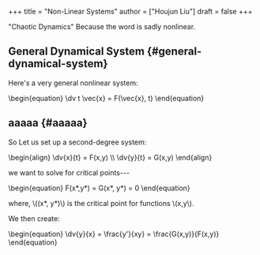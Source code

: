 +++
title = "Non-Linear Systems"
author = ["Houjun Liu"]
draft = false
+++

"Chaotic Dynamics" Because the word is sadly nonlinear.


## General Dynamical System {#general-dynamical-system}

Here's a very general nonlinear system:

\begin{equation}
\dv t \vec{x} = F(\vec{x}, t)
\end{equation}


## aaaaa {#aaaaa}

So Let us set up a second-degree system:

\begin{align}
\dv{x}{t} = F(x,y) \\\\
\dv{y}{t} = G(x,y)
\end{align}

we want to solve for critical points---

\begin{equation}
F(x\*,y\*) = G(x\*, y\*) = 0
\end{equation}

where, \\((x\*, y\*)\\) is the critical point for functions \\(x,y\\).

We then create:

\begin{equation}
\dv{y}{x} = \frac{y'}{xy} = \frac{G(x,y)}{F(x,y)}
\end{equation}